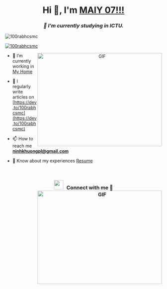 <h1 align="center">Hi 👋, I'm <a href="https://100rabhcsmc.github.io/Me.io/" target="blank">
MAIY 07!!!</a></h1>
<h3 align="center"><i>🌱 I’m currently studying in ICTU.</i></h3>

<p align="left"> <img src="https://komarev.com/ghpvc/?username=100rabhcsmc&label=Profile%20views&color=0e75b6&style=flat" alt="100rabhcsmc" /> </p>

<p align="left"> <a href="https://twitter.com/100rabhcsmc" target="blank"><img src="https://img.shields.io/twitter/follow/100rabhcsmc?logo=twitter&style=for-the-badge" alt="100rabhcsmc" /></a> </p>

<a target="_blank" align="center">
  <img align="right" top="500" height="300" width="400" alt="GIF" src="https://media.giphy.com/media/SWoSkN6DxTszqIKEqv/giphy.gif">
</a>

- 🔭 I’m currently working in <a href="https://phoenix.tech/griffyn/" target="blank">My Home</a>

- 📝 I regularly write articles on [https://dev.to/100rabhcsmc](https://dev.to/100rabhcsmc)

- 📫 How to reach me **ninhkhuongpl@gmail.com**

- 📄 Know about my experiences <a href="https://github.com/100rabhcsmc/Me.io/blob/master/01SaurabhChavanReactNativeResume.pdf" target="blank">Resume</a>
<br/>
<h3 align="center" > <img src="https://media.giphy.com/media/iY8CRBdQXODJSCERIr/giphy.gif" width="30" height="30" style="margin-right: 10px;">Connect with me 🤝
  <a target="_blank" align="center">
  <img align="right" top="500" height="300" width="400" alt="GIF" src="https://source-profile-psi.vercel.app/">
  </a>
</h3>
